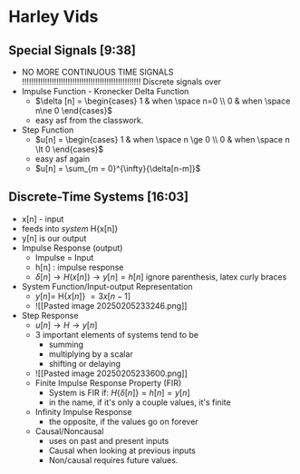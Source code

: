 # Harley Vids
## Special Signals [9:38]
* NO MORE CONTINUOUS TIME SIGNALS !!!!!!!!!!!!!!!!!!!!!!!!!!!!!!!!!!!!!!!!!!!!!!!!!!!! Discrete signals over
* Impulse Function - Kronecker Delta Function
	* $\delta [n] = \begin{cases} 1 & when \space n=0 \\ 0 & when \space n\ne 0 \end{cases}$  
	* easy asf from the classwork. 
* Step Function
	* $u[n] = \begin{cases}  1 & when \space n \ge 0 \\ 0 & when \space n \lt 0 \end{cases}$
	* easy asf again
	* $u[n] = \sum_{m = 0}^{\infty}{\delta[n-m]}$
## Discrete-Time Systems [16:03]
* x[n] - input
* feeds into *system* H{x[n]}
* y[n] is our output
* Impulse Response (output)
	* Impulse = Input
	* h[n] : impulse response
	* $\delta[n] \rightarrow H(x[n]) \rightarrow y[n]=h[n]$ ignore parenthesis, latex curly braces
* System Function/Input-output Representation
	* $y[n] =$ H{$x[n]$} $= 3x[n-1]$
	* ![[Pasted image 20250205233246.png]]
* Step Response
	* $u[n] \rightarrow H \rightarrow y[n]$
	* 3 important elements of systems tend to be
		* summing
		* multiplying by a scalar
		* shifting or delaying
	* ![[Pasted image 20250205233600.png]]
	* Finite Impulse Response Property (FIR)
		* System is FIR if: $H${$\delta[n]$}$= h[n] = y[n]$ 
		* in the name, if it's only a couple values, it's finite
	* Infinity Impulse Response
		* the opposite, if the values go on forever
	* Causal/Noncausal
		* uses on past and present inputs
		* Causal when looking at previous inputs
		* Non/causal requires future values. 